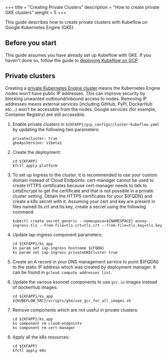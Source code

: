 +++
title = "Creating Private Clusters"
description = "How to create private GKE clusters"
weight = 5
+++

This guide describes how to create private clusters with Kubeflow on Google 
Kubernetes Engine (GKE).

## Before you start

This guide assumes you have already set up Kubeflow with GKE. If you haven't done
so, follow the guide to [deploying Kubeflow on GCP](/docs/gke/deploy/).

## Private clusters

Creating a [private Kubernetes Engine cluster](https://cloud.google.com/kubernetes-engine/docs/how-to/private-clusters)
means the Kubernetes Engine nodes won't have public IP addresses. This can improve security by blocking unwanted outbound/inbound
access to nodes. Removing IP addresses means external services (including GitHub, PyPi, DockerHub etc...) won't be accessible
from the nodes. Google services (for example, Container Registry) are still accessible.

1. Enable private clusters in `${KFAPP}/gcp_configs/cluster-kubeflow.yaml` by updating the following two parameters:

    ```
    privatecluster: true
    gkeApiVersion: v1beta1
    ```
1. Create the deployment:

    ```
    cd ${KFAPP}
    kfctl apply platform
    ```

1. To set up ingress to the cluster, it is recommended to use your custom domain instead of Cloud Endpoints. cert-manager cannot be used to create HTTPS certificates because cert-manager needs to talk to LetsEncrypt to get the certificate and that is not possible in a private cluster setting. Obtain the HTTPS certificates for your ${FQDN} and create a k8s secret with it. Assuming your cert and key are present in files named tls.crt and tls.key, create a secret using the following command:

    ```
    kubectl create secret generic --namespace=${NAMESPACE} envoy-ingress-tls --from-file=tls.crt=tls.crt --from-file=tls.key=tls.key
    ```

1. Update iap-ingress component parameters:

    ```
    cd ${KFAPP}/ks_app
    ks param set iap-ingress hostname ${FQDN}
    ks param set iap-ingress privateGKECluster true
    ```

1. Create an A record in your DNS management service to point ${FQDN} to the static IP address which was created by deployment manager. It can be found in `gcloud compute addresses list`.

1. Update the various ksonnet components to use `gcr.io` images instead of dockerhub images:

    ```
    cd ${KFAPP}/ks_app
    ${KUBEFLOW_SRC}/scripts/gke/use_gcr_for_all_images.sh
    ```

1. Remove components which are not useful in private clusters:

    ```
    cd ${KFAPP}/ks_app
    ks component rm cloud-endpoints
    ks component rm cert-manager
    ```

1. Apply all the k8s resources:

    ```
    cd ${KFAPP}
    kfctl apply k8s
    ```
